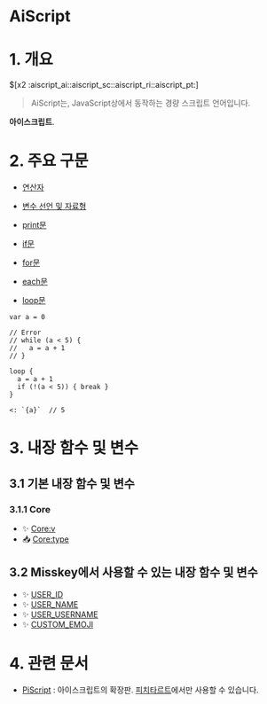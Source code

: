 # AiScript

# 1. 개요

$[x2 :aiscript_ai::aiscript_sc::aiscript_ri::aiscript_pt:]

> AiScript는, JavaScript상에서 동작하는 경량 스크립트 언어입니다.

**아이스크립트**.

# 2. 주요 구문

* [연산자](연산자(AiScript).md)
* [변수 선언 및 자료형](변수_선언_및_자료형(AiScript).md)

* [print문](print문(AiScript).md)
* [if문](if문(AiScript).md)
* [for문](for문(AiScript).md)
* [each문](each문(AiScript).md)
* [loop문](loop문(AiScript).md)

```
var a = 0

// Error
// while (a < 5) {
//   a = a + 1
// }

loop {
  a = a + 1
  if (!(a < 5)) { break }
}

<: `{a}`  // 5
```

# 3. 내장 함수 및 변수

## 3.1 기본 내장 함수 및 변수

### 3.1.1 Core

* ✨ [Core:v](Core:v.md)
* 📥 [Core:type](Core:type.md)

## 3.2 Misskey에서 사용할 수 있는 내장 함수 및 변수

* ✨ [USER_ID](AS_USER_ID(AiScript).md)
* ✨ [USER_NAME](AS_USER_NAME(AiScript).md)
* ✨ [USER_USERNAME](USER_USERNAME(AiScript).md)
* ✨ [CUSTOM_EMOJI](CUSTOM_EMOJI(AiScript).md)

# 4. 관련 문서

* [PiScript](PiScript.md) : 아이스크립트의 확장판. [피치타르트](피치타르트.md)에서만 사용할 수 있습니다.
